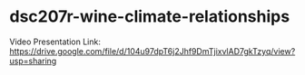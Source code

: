 # dsc207r-wine-climate-relationships

Video Presentation Link:
https://drive.google.com/file/d/104u97dpT6j2Jhf9DmTjixvlAD7gkTzyq/view?usp=sharing
